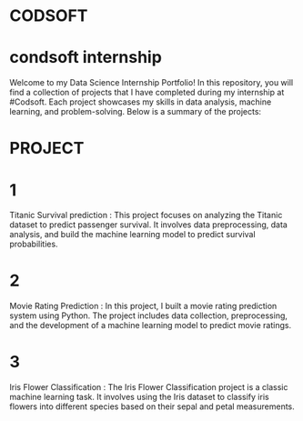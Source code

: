# CODSOFT

# condsoft internship

Welcome to my Data Science Internship Portfolio! In this repository, you will find a collection of projects that I have completed during my internship at #Codsoft. Each project showcases my skills in data analysis, machine learning, and problem-solving. Below is a summary of the projects:

# PROJECT

# 1

Titanic Survival prediction : This project focuses on analyzing the Titanic dataset to predict passenger survival. It involves data preprocessing, data analysis, and build the machine learning model to predict survival probabilities.

# 2

Movie Rating Prediction : In this project, I built a movie rating prediction system using Python. The project includes data collection, preprocessing, and the development of a machine learning model to predict movie ratings.

# 3

Iris Flower Classification : The Iris Flower Classification project is a classic machine learning task. It involves using the Iris dataset to classify iris flowers into different species based on their sepal and petal measurements.
